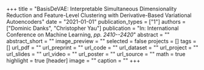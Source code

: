 +++
title = "BasisDeVAE: Interpretable Simultaneous Dimensionality Reduction and Feature-Level Clustering with Derivative-Based Variational Autoencoders"
date = "2021-01-01"
publication_types = ["1"]
authors = ["Dominic Danks", "Christopher Yau"]
publication = "In: International Conference on Machine Learning, _pp. 2410--2420_"
abstract = ""
abstract_short = ""
image_preview = ""
selected = false
projects = []
tags = []
url_pdf = ""
url_preprint = ""
url_code = ""
url_dataset = ""
url_project = ""
url_slides = ""
url_video = ""
url_poster = ""
url_source = ""
math = true
highlight = true
[header]
image = ""
caption = ""
+++
